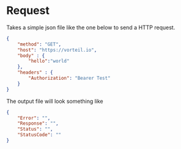 # Request

Takes a simple json file like the one below to send a HTTP request.

```json
{
    "method": "GET",
    "host": "https://vorteil.io",
    "body" : {
        "hello":"world"
    },
    "headers" : {
        "Authorization": "Bearer Test"
    }
}
```

The output file will look something like

```json
{
    "Error": "",
    "Response": "",
    "Status": "",
    "StatusCode": ""
}
```
